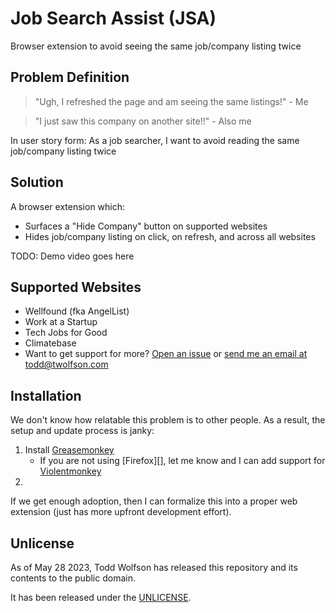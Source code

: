 # Job Search Assist (JSA)
Browser extension to avoid seeing the same job/company listing twice

## Problem Definition
> "Ugh, I refreshed the page and am seeing the same listings!" - Me

> "I just saw this company on another site!!" - Also me

In user story form: As a job searcher, I want to avoid reading the same job/company listing twice

## Solution
A browser extension which:
- Surfaces a "Hide Company" button on supported websites
- Hides job/company listing on click, on refresh, and across all websites

TODO: Demo video goes here

## Supported Websites
- Wellfound (fka AngelList)
- Work at a Startup
- Tech Jobs for Good
- Climatebase
- Want to get support for more? [Open an issue][] or [send me an email at todd@twolfson.com](mailto:todd@twolfson.com)

[Open an issue]: https://github.com/twolfson/job-search-assist/issues

## Installation
We don't know how relatable this problem is to other people. As a result, the setup and update process is janky:

1. Install [Greasemonkey][]
    - If you are not using [Firefox][], let me know and I can add support for [Violentmonkey][]
2.

If we get enough adoption, then I can formalize this into a proper web extension (just has more upfront development effort).

[Greasemonkey]: https://addons.mozilla.org/en-US/firefox/addon/greasemonkey/
[Violentmonkey]: https://violentmonkey.github.io/get-it/

## Unlicense
As of May 28 2023, Todd Wolfson has released this repository and its contents to the public domain.

It has been released under the [UNLICENSE][].

[UNLICENSE]: UNLICENSE
